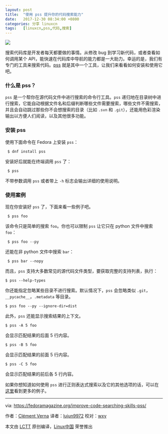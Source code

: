 ```yaml
---
layout: post
title:	"使用 pss 提升你的代码搜索能力"
date:	2017-12-30 08:34:00 +0800 
categories:	分享 linuxcn 
tags:	[linuxcn,pss,代码,搜索]
---
```



![](/Asserts/Images//attachment/album/201712/28/213536kijg800zzz8rjvrz.jpg)


搜索代码库是开发者每天都要做的事情。从修改 bug 到学习新代码，或者查看如何调用某个 API，能快速在代码库中导航的能力都是一大助力。幸运的是，我们有专门的工具来搜索代码。[pss](https://github.com/eliben/pss) 就是其中一个工具，让我们来看看如何安装和使用它吧。


### 什么是 pss？


`pss` 是一个帮你在源代码文件中进行搜索的命令行工具。`pss` 递归地在目录树中进行搜索，它能自动根据文件名和后缀判断哪些文件需要搜索，哪些文件不需搜索，并且会自动跳过那些你不会想搜索的目录（比如 `.svn` 和 `.git`），还能用色彩渲染输出以方便人们阅读，以及其他很多功能。


### 安装 pss


使用下面命令在 Fedora 上安装 `pss`：



```
 $ dnf install pss

```

安装好后就能在终端调用 `pss` 了：



```
 $ pss

```

不带参数调用 `pss` 或者带上 `-h` 标志会输出详细的使用说明。


### 使用案例


现在你安装好 `pss` 了，下面来看一些例子吧。



```
 $ pss foo

```

该命令只是简单的搜索 `foo`。你也可以限制 `pss` 让它只在 python 文件中搜索 `foo`：



```
 $ pss foo --py

```

还能在非 python 文件中搜索 `bar`：



```
 $ pss bar --nopy

```

而且，`pss` 支持大多数常见的源代码文件类型，要获取完整的支持列表，执行：



```
$ pss --help-types

```

你还能指定忽略某些目录不进行搜索。默认情况下，`pss` 会忽略类似 `.git`，`__pycache__`，`.metadata` 等目录。



```
$ pss foo --py --ignore-dir=dist

```

此外，`pss` 还能显示搜索结果的上下文。



```
$ pss -A 5 foo

```

会显示匹配结果的后面 5 行内容。



```
$ pss -B 5 foo

```

会显示匹配结果的前面 5 行内容。



```
$ pss -C 5 foo

```

会显示匹配结果的前后各 5 行内容。


如果你想知道如何使用 `pss` 进行正则表达式搜索以及它的其他选项的话，可以在[这里](https://github.com/eliben/pss/wiki/Usage-samples)看到更多的例子。




---


via: <https://fedoramagazine.org/improve-code-searching-skills-pss/>


作者：[Clément Verna](https://fedoramagazine.org) 译者：[lujun9972](https://github.com/lujun9972) 校对：[wxy](https://github.com/wxy)


本文由 [LCTT](https://github.com/LCTT/TranslateProject) 原创编译，[Linux中国](https://linux.cn/) 荣誉推出
